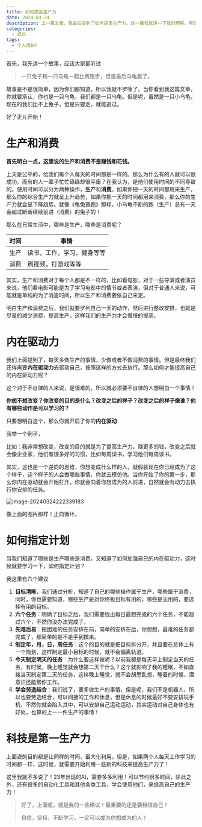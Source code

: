 ```yaml
---
title: 如何提高生产力
date: 2024-03-24
description: 上一篇文章，我最后提到了如何提高生产力，这一篇我就讲一下我的理解，希望可以给你一点帮助。
categories:
  - 成长
tags:
  - 个人成长h
---
```


首先，我先讲一个故事，应该大家都听过

> 一只兔子和一只乌龟一起比赛跑步，但是最后乌龟赢了。

故事是不是很简单，因为你们都知道，所以我就不罗嗦了。当你看到我这篇文章，你就要承认，你也是一只乌龟，我们都是一只乌龟。但是呢，虽然是一只小乌龟，现在的我们比不上兔子，但是只要走，就能追过。

好了正片开始！

# 生产和消费

**首先明白一点，这里说的生产和消费不是赚钱和花钱。**

上天是公平的，给我们每个人每天的时间都是一样的。那么为什么有的人就可以很成功，而有的人一辈子忙忙碌碌却很平庸？在我认为，是他们使用时间的不同导致的。使用时间可以分为两种操作，**生产**和**消费**。如果你把一天的时间都用来生产，那么你的综合生产力就呈上升趋势，如果你把一天的时间都用来消费，那么你的生产力就会呈下降趋势。就像《龟兔赛跑》那样，小乌龟不断的跑（生产）总有一天会超过断断续续前进（消费）的兔子的！

那么在日常生活中，哪些是生产，哪些是消费呢？

| 时间 | 事情                       |
| ---- | -------------------------- |
| 生产 | 读书，工作，学习，健身等等 |
| 消费 | 刷视频，打游戏等等         |

其实，生产和消费对于每个人都是不一样的，比如看电影，对于一些导演或者演员来说，他们看电影可能是为了学习电影中的情节或者表演，但对于普通人来说，可能就是单纯的为了消遣时间，所以生产和消费要依自己来定。

明白生产和消费之后，我们就要罗列自己一天的动作，然后进行整改安排，也就是尽量的减少消费，提高生产。这样我们的生产力才会慢慢的提高。

# 内在驱动力

我们上面提到了，每天多做生产的事情，少做或者不做消费的事情。但是最终我们还得需要**内在驱动力**去驱动自己，按照这样的方式去执行。那么如何才能提高自己的内在驱动力呢？

这个对于不自律的人来说，是很难的，所以就必须要不自律的人想明白一个事情！

**你想不想改变？你改变的目的是什么？改变之后的样子？改变之后的样子像谁？他有哪些动作是可以学习的？**

只要想明白这个，那么你就开启了你的**内在驱动**

我举一个例子，

比如：我非常想改变，改变的目的就是为了提高生产力，赚更多的钱，改变之后就会像企业家，他们有很多好的习惯，比如每周读书，学习他们每周读书。

其实，这也是一个逆向的思维，你想变成什么样的人，就假装现在你已经成为了这个样子，这个样子的人会做哪些事情，你就去模仿他。当你开始了你的第一步，那么你内在驱动就会开始打开，你就会向着你想成为的人前进，自然就会有动力去执行你安排的任务。

![image-20240324222339183](http://maximg.maxcosmos.top/blog-img/image-20240324222339183.png)

像上面的图片那样！正向循环。

# 如何指定计划

当我们知道了哪些是生产哪些是消费，又知道了如何加强自己的内在驱动力，这时候就要学习一下，如何指定计划？

我这里有六个建议

1. **目标清晰**，我们通过分析，知道了自己的哪些操作属于生产，哪些属于消费，同时，你也需要知道，哪些生产是对你终极目标有用的，哪些是无用的，要选择有用的目标。
2. **六个任务**：明确了目标之后，我们需要找出每日最想完成的六个任务，不能超过六个，不然你没办法完成了。
3. **先难后易**：把困难的任务安排在前，简单的安排在后，你想想，最难的任务都完成了，那简单的是不是手到擒来。
4. **制定年，月，日，周任务**：这个的目的就是把目标拆分开，并且要在总体上有一个规划，这样制定最小目标的时候，就不会偏离轨道。
5. **今天制定明天的任务**：为什么要这样做呢？以前我都是每天早上制定当天的任务，有时候，晚上睡觉就会想第二天干什么？这个就影响了我的睡眠，不如直接当天制定第二天的任务，这样晚上睡觉，就不会胡思乱想，睡着的时候，潜意识还能帮你工作。
6. **学会劳逸结合**：我们说了，要多做生产的事情，但是呢，我们不是机器人，所以也要劳逸结合，可以间接的工作和休息，但是休息的时候最好不要安排玩手机，不然你就会陷入其中，可以安排自己运动运动，其实运动对自己身体也有好处，也算的上一一件生产的事情！

# 科技是第一生产力

上面说的目的都是让同样的时间，最大化利用。但是，如果两个人每天工作学习的时间都一样，这时候，就需要开始利用一些新的科技来提高生产力了！

这里我就不多说了！23年出现的AI，需要多多利用！可以节约很多时间，除此之外，还有很多的自动化工具和其他各类工具，学会使用他们，来提高自己的生产力！

> 好了，上面呢，就是我的一些建议！最重要的还是要相信自己！
>
> 自信，坚持，不断学习，一定可以成为你想成为的人！